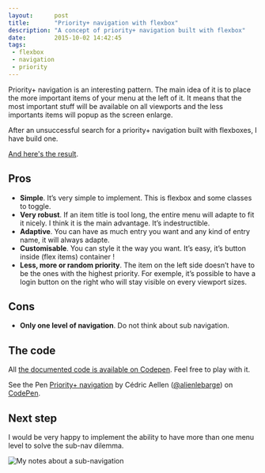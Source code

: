 ```yaml
---
layout:      post
title:       "Priority+ navigation with flexbox"
description: "A concept of priority+ navigation built with flexbox"
date:        2015-10-02 14:42:45
tags:
 - flexbox
 - navigation
 - priority
---
```


Priority+ navigation is an interesting pattern. The main idea of it is to place the more important items of your menu at the left of it. It means that the most important stuff will be available on all viewports and the less importants items will popup as the screen enlarge.

After an unsuccessful search for a priority+ navigation built with flexboxes, I have build one.

[And here's the result](http://codepen.io/alienlebarge/full/rOjRBZ/).

## Pros

- **Simple**. It’s very simple to implement. This is flexbox and some classes to toggle.
- **Very robust**. If an item title is tool long, the entire menu will adapte to fit it nicely. I think it is the main advantage. It’s indestructible.
- **Adaptive**. You can have as much entry you want and any kind of entry name, it will always adapte.
- **Customisable**. You can style it the way you want. It’s easy, it’s button inside (flex items) container !
- **Less, more or random priority**. The item on the left side doesn’t have to be the ones with the highest priority. For exemple, it’s possible to have a login button on the right who will stay visible on every viewport sizes.

## Cons

- **Only one level of navigation**. Do not think about sub navigation.

## The code

All [the documented code is available on Codepen](http://codepen.io/alienlebarge/pen/rOjRBZ). Feel free to play with it.

<p data-height="268" data-theme-id="7142" data-slug-hash="rOjRBZ" data-default-tab="result" data-user="alienlebarge" class='codepen'>See the Pen <a href='http://codepen.io/alienlebarge/pen/rOjRBZ/'>Priority+ navigation</a> by Cédric Aellen (<a href='http://codepen.io/alienlebarge'>@alienlebarge</a>) on <a href='http://codepen.io'>CodePen</a>.</p>
<script async src="//assets.codepen.io/assets/embed/ei.js"></script>

## Next step

I would be very happy to implement the ability to have more than one menu level to solve the sub-nav dilemma.

![My notes about a sub-navigation](https://dlgjp9x71cipk.cloudfront.net/2015/10/priority-plus/2015-10-02-note-priority-nav-multi-level.jpg)
